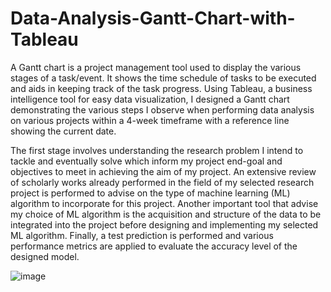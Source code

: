 # Data-Analysis-Gantt-Chart-with-Tableau
A Gantt chart is a project management tool used to display the various stages of a task/event. It shows the time schedule of tasks to be executed and aids in keeping track of the task progress. Using Tableau, a business intelligence tool for easy data visualization, I designed a Gantt chart demonstrating the various steps I observe when performing data analysis on various projects within a 4-week timeframe with a reference line showing the current date.  

The first stage involves understanding the research problem I intend to tackle and eventually solve which inform my project end-goal and objectives to meet in achieving the aim of my project. An extensive review of scholarly works already performed in the field of my selected research project is performed to advise on the type of machine learning (ML) algorithm to incorporate for this project.  Another important tool that advise my choice of ML algorithm is the acquisition and structure of the data to be integrated into the project before designing and implementing my selected ML algorithm. Finally, a test prediction is performed and various performance metrics are applied to evaluate the accuracy level of the designed model.


![image](https://user-images.githubusercontent.com/76513466/138007653-b43bbf39-57ac-44ba-bdcf-e37f44132be1.png)
